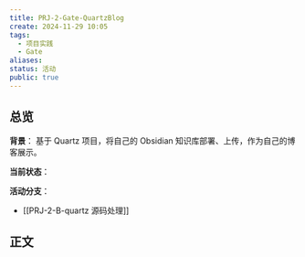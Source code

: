 ```yaml
---
title: PRJ-2-Gate-QuartzBlog
create: 2024-11-29 10:05
tags:
  - 项目实践
  - Gate
aliases: 
status: 活动
public: true
---
```

## 总览

**背景**：
基于 Quartz 项目，将自己的 Obsidian 知识库部署、上传，作为自己的博客展示。

**当前状态**： 


**活动分支**：
- [[PRJ-2-B-quartz 源码处理]]

## 正文

